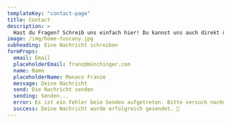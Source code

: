 ```yaml
---
templateKey: "contact-page"
title: Contact
description: >
  Hast du Fragen? Schreib uns einfach hier! Du kannst uns auch direkt über WhatsApp kontaktieren. 🤗
image: /img/home-tuscany.jpg
subheading: Eine Nachricht schreiben
formProps:
  email: Email
  placeholderEmail: franz@münchinger.com
  name: Name
  placeholderName: Monaco Franze
  message: Deine Nachricht
  send: Die Nachricht senden
  sending: Senden...
  error: Es ist ein Fehler beim Senden aufgetreten. Bitte versuch nochmal. 🥺
  success: Deine Nachricht wurde erfolgreich gesendet. 🎉
---
```

